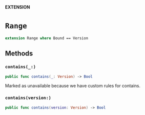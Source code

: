 **EXTENSION**

# `Range`
```swift
extension Range where Bound == Version
```

## Methods
### `contains(_:)`

```swift
public func contains(_: Version) -> Bool
```

Marked as unavailable because we have custom rules for contains.

### `contains(version:)`

```swift
public func contains(version: Version) -> Bool
```
